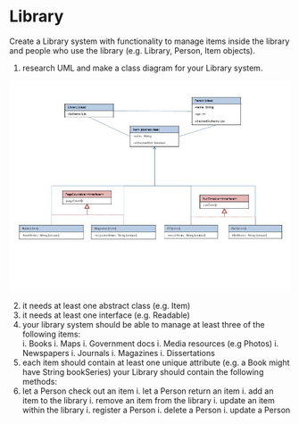 # Library 

Create a Library system with functionality to manage items inside the library and people who use the library (e.g. Library, Person, Item objects).
	
1. research UML and make a class diagram for your Library system.

![diagram](library.jpg)

2. it needs at least one abstract class (e.g. Item)
3. it needs at least one interface (e.g. Readable)
4. your library system should be able to manage at least three of the following items:	
	i. Books
	i. Maps
	i. Government docs
	i. Media resources (e.g Photos)
	i. Newspapers
	i. Journals
	i. Magazines
	i. Dissertations
5. each item should contain at least one unique attribute (e.g. a Book might have String bookSeries)
	your Library should contain the following methods:
6. let a Person check out an item
	i. let a Person return an item
	i. add an item to the library
	i. remove an item from the library
	i. update an item within the library
	i. register a Person
	i. delete a Person
	i. update a Person